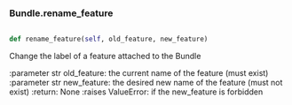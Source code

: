 ### Bundle.rename_feature

```py

def rename_feature(self, old_feature, new_feature)

```



Change the label of a feature attached to the Bundle

:parameter str old_feature: the current name of the feature
    (must exist)
:parameter str new_feature: the desired new name of the feature
    (must not exist)
:return: None
:raises ValueError: if the new_feature is forbidden

